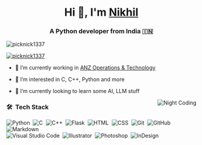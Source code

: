 
<div>

<h1 align="center">Hi 👋, I'm <a href="https://picknick1337.github.io/Me.io/" target="blank">
Nikhil</a></h1>
<h3 align="center">A Python developer from India &#127470;&#127475</h3>



<p align="left"> <img src="https://komarev.com/ghpvc/?username=picknick1337&label=Profile%20views&color=0e75b6&style=flat" alt="picknick1337" /> </p>

<p align="left"> <a href="https://twitter.com/picknick1337" target="blank"><img src="https://img.shields.io/twitter/follow/picknick1337?logo=twitter&style=for-the-badge" alt="picknick1337" /></a> </p>


- 🔭 I’m currently working in <a href="https://www.anz.com/institutional/global/india/en/group-capability-centre-bengaluru/" target="blank">ANZ Operations & Technology</a>

- 👀 I’m interested in C, C++, Python and more

- 🌱 I’m currently looking to learn some AI, LLM stuff



<img alt="Night Coding" src="https://i.pinimg.com/originals/e4/26/70/e426702edf874b181aced1e2fa5c6cde.gif" align="right"/>

### 🛠 &nbsp;Tech Stack

![Python](https://img.shields.io/badge/-Python-05122A?style=flat&logo=python)&nbsp;
![C](https://img.shields.io/badge/-C-05122A?style=flat&logo=C&logoColor=A8B9CC)&nbsp;
![C++](https://img.shields.io/badge/-C++-05122A?style=flat&logo=C%2B%2B&logoColor=00599C)&nbsp;
![Flask](https://img.shields.io/badge/-Flask-05122A?style=flat&logo=flask)&nbsp;
![HTML](https://img.shields.io/badge/-HTML-05122A?style=flat&logo=HTML5)&nbsp;
![CSS](https://img.shields.io/badge/-CSS-05122A?style=flat&logo=CSS3&logoColor=1572B6)&nbsp;
![Git](https://img.shields.io/badge/-Git-05122A?style=flat&logo=git)&nbsp;
![GitHub](https://img.shields.io/badge/-GitHub-05122A?style=flat&logo=github)&nbsp;
![Markdown](https://img.shields.io/badge/-Markdown-05122A?style=flat&logo=markdown)\
![Visual Studio Code](https://img.shields.io/badge/-Visual%20Studio%20Code-05122A?style=flat&logo=visual-studio-code&logoColor=007ACC)&nbsp;
![Illustrator](https://img.shields.io/badge/-Illustrator-05122A?style=flat&logo=adobe-illustrator)&nbsp;
![Photoshop](https://img.shields.io/badge/-Photoshop-05122A?style=flat&logo=adobe-photoshop)&nbsp;
![InDesign](https://img.shields.io/badge/-InDesign-05122A?style=flat&logo=adobe-indesign)



<!-- <!-- </div> -->
<!-- <a target="_blank" align="center">
  <img align="right" top="500" height="300" width="400" alt="GIF" style=”padding: 5px 5px 5px 5px” src="https://media.giphy.com/media/SWoSkN6DxTszqIKEqv/giphy.gif">
</a>

<p align="center">
<div id="user-content-toc">
  <ul align="center">
    <summary><h2 style="display: inline-block">Technologies That I Know👨🏻‍💻</h2></summary>
  </ul>
</div>
</p>
<!--tech stack icons-->
<!-- <p align="center">
  <a href="https://skillicons.dev">
    <img src="https://skillicons.dev/icons?i=git,github,c,cpp,html,css,md,py,vscode,pycharm,powershell,ps,pr,mysql,lua,ai&perline=8" />
  </a>
</p> -->
<!---
picknick1337/picknick1337 is a ✨ special ✨ repository because its `README.md` (this file) appears on your GitHub profile.
You can click the Preview link to take a look at your changes.
--->
